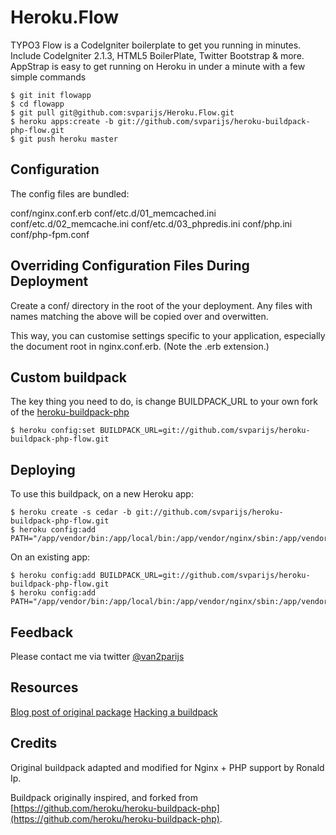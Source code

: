 Heroku.Flow
===========

TYPO3 Flow is a CodeIgniter boilerplate to get you running in minutes. Include CodeIgniter 2.1.3, HTML5 BoilerPlate, Twitter Bootstrap & more. AppStrap is easy to get running on Heroku in under a minute with a few simple commands

	$ git init flowapp
	$ cd flowapp
	$ git pull git@github.com:svparijs/Heroku.Flow.git
	$ heroku apps:create -b git://github.com/svparijs/heroku-buildpack-php-flow.git
	$ git push heroku master

Configuration
-------------

The config files are bundled:

conf/nginx.conf.erb
conf/etc.d/01_memcached.ini
conf/etc.d/02_memcache.ini
conf/etc.d/03_phpredis.ini
conf/php.ini
conf/php-fpm.conf

Overriding Configuration Files During Deployment
------------------------------------------------

Create a conf/ directory in the root of the your deployment. Any files with names matching the above will be copied over and overwitten.

This way, you can customise settings specific to your application, especially the document root in nginx.conf.erb. (Note the .erb extension.)

Custom buildpack
----------------

The key thing you need to do, is change BUILDPACK_URL to your own fork of the [heroku-buildpack-php](https://github.com/heroku/heroku-buildpack-php)

	$ heroku config:set BUILDPACK_URL=git://github.com/svparijs/heroku-buildpack-php-flow.git


Deploying
---------

To use this buildpack, on a new Heroku app:

	$ heroku create -s cedar -b git://github.com/svparijs/heroku-buildpack-php-flow.git
	$ heroku config:add PATH="/app/vendor/bin:/app/local/bin:/app/vendor/nginx/sbin:/app/vendor/php/bin:/app/vendor/php/sbin:/usr/local/bin:/usr/bin:/bin"

On an existing app:

	$ heroku config:add BUILDPACK_URL=git://github.com/svparijs/heroku-buildpack-php-flow.git
	$ heroku config:add PATH="/app/vendor/bin:/app/local/bin:/app/vendor/nginx/sbin:/app/vendor/php/bin:/app/vendor/php/sbin:/usr/local/bin:/usr/bin:/bin"

Feedback
--------

Please contact me via twitter [@van2parijs](https://twitter.com/van2parijs)

Resources
---------

[Blog post of original package](http://blog.iphoting.com/blog/2012/05/24/running-php-on-heroku/)
[Hacking a buildpack](https://blog.heroku.com/archives/2012/11/13/hacking-buildpacks/)

Credits
-------

Original buildpack adapted and modified for Nginx + PHP support by Ronald Ip.

Buildpack originally inspired, and forked from [https://github.com/heroku/heroku-buildpack-php](https://github.com/heroku/heroku-buildpack-php).